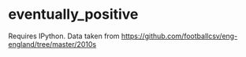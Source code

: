 # eventually_positive

Requires IPython. Data taken from https://github.com/footballcsv/eng-england/tree/master/2010s

